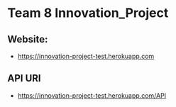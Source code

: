 # Team 8 Innovation_Project
## Website: 
- https://innovation-project-test.herokuapp.com

## API URI
- https://innovation-project-test.herokuapp.com/API